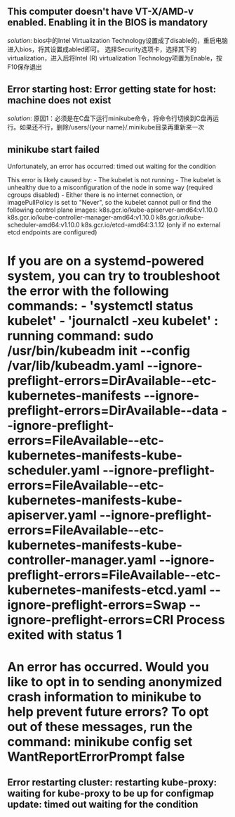 ## This computer doesn't have VT-X/AMD-v enabled. Enabling it in the BIOS is mandatory
*solution*: 
bios中的Intel Virtualization Technology设置成了disable的，重启电脑进入bios，将其设置成abled即可。
选择Security选项卡，选择其下的virtualization，进入后将Intel (R) virtualization Technology项置为Enable，按F10保存退出

## Error starting host: Error getting state for host: machine does not exist
*solution*:
原因1：必须是在C盘下运行minikube命令，将命令行切换到C盘再运行。如果还不行，删除/users/{your name}/.minikube目录再重新来一次

## minikube start failed

Unfortunately, an error has occurred:        timed out waiting for the condition

This error is likely caused by:
        - The kubelet is not running
        - The kubelet is unhealthy due to a misconfiguration of the node in some way (required cgroups disabled)
        - Either there is no internet connection, or imagePullPolicy is set to "Never",
          so the kubelet cannot pull or find the following control plane images:
                 k8s.gcr.io/kube-apiserver-amd64:v1.10.0
                 k8s.gcr.io/kube-controller-manager-amd64:v1.10.0
                 k8s.gcr.io/kube-scheduler-amd64:v1.10.0
                 k8s.gcr.io/etcd-amd64:3.1.12 (only if no external etcd endpoints are configured)

If you are on a systemd-powered system, you can try to troubleshoot the error with the following commands:
        - 'systemctl status kubelet'
        - 'journalctl -xeu kubelet'
                                         : running command: sudo /usr/bin/kubeadm init --config /var/lib/kubeadm.yaml --ignore-preflight-errors=DirAvailable--etc-kubernetes-manifests --ignore-preflight-errors=DirAvailable--data --ignore-preflight-errors=FileAvailable--etc-kubernetes-manifests-kube-scheduler.yaml --ignore-preflight-errors=FileAvailable--etc-kubernetes-manifests-kube-apiserver.yaml --ignore-preflight-errors=FileAvailable--etc-kubernetes-manifests-kube-controller-manager.yaml --ignore-preflight-errors=FileAvailable--etc-kubernetes-manifests-etcd.yaml --ignore-preflight-errors=Swap --ignore-preflight-errors=CRI
Process exited with status 1
================================================================================
An error has occurred. Would you like to opt in to sending anonymized crash
information to minikube to help prevent future errors?
To opt out of these messages, run the command:
        minikube config set WantReportErrorPrompt false
================================================================================

## Error restarting cluster:  restarting kube-proxy: waiting for kube-proxy to be up for configmap update: timed out waiting for the condition
